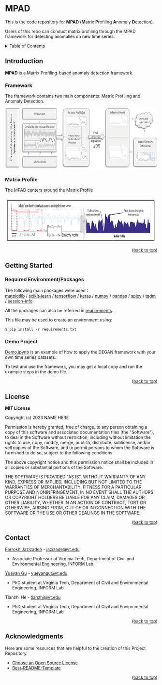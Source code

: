 <a name="readme-top"></a>


# MPAD

This is the code repository for **MPAD** (**M**atrix **P**rofiling **A**nomaly **D**etection).

Users of this repo can conduct matrix profiling through the MPAD framework for detecting anomalies on new time series. 

<!-- TABLE OF CONTENTS -->
<details>
  <summary>Table of Contents</summary>
  <ol>
    <li><a href="#introduction">Introduction</a>
      <ul>
        <li><a href="#framework">Framework</a></li>
        <li><a href="#matrix-profile">Matrix Profile</a></li>
      </ul>
    </li>
    <li>
      <a href="#getting-started">Getting Started</a>
      <ul>
        <li><a href="#required-packages">Required Packages</a></li>
        <li><a href="#demo-project">Demo Project</a></li>
      </ul>
    </li>
    <li><a href="#license">License</a></li>
    <li><a href="#contact">Contact</a></li>
    <li><a href="#acknowledgments">Acknowledgments</a></li>
  </ol>
</details>


## Introduction
**MPAD** is a Matrix Profiling-based anomaly detection framework. 

### Framework  

The framework contains two main components: Matrix Profiling and Anomaly Detection.


<img src="https://github.com/Test1122th/test2/blob/main/imgs/MPAD Framework.png" width="800" height="200" /> 

### Matrix Profile

The MPAD centers around the Matrix Profile

<img src="https://github.com/Test1122th/test2/blob/main/imgs/matrix_profile_score.png" width="800" height="150" />

<p align="right">(<a href="#readme-top">back to top</a>)</p>


## Getting Started

### Required Environment/Packages

The following main packages were used：   
[matplotlib](https://matplotlib.org/stable/users/installing/index.html)  / [scikit-learn](https://scikit-learn.org/stable/install.html) / [tensorflow](https://www.tensorflow.org/install) / [keras](https://pypi.org/project/keras/) / [numpy](https://numpy.org/install/) / [pandas](https://pandas.pydata.org/pandas-docs/stable/getting_started/install.html) / [spicy](https://docs.zeek.org/projects/spicy/en/latest/installation.html#) / [tqdm](https://pypi.org/project/tqdm/) / [session-info](https://pypi.org/project/session-info/) 

All the packages can also be referred in [requirements](requirements.txt).

This file may be used to create an environment using:
```
$ pip install -r requirements.txt
```

  
### Demo Project

[Demo.ipynb](demo.ipynb) is an example of how to apply the DEGAN framework with your own time series datasets.

To test and use the framework, you may get a local copy and run the example steps in the demo file.

<p align="right">(<a href="#readme-top">back to top</a>)</p>


## License

**MIT License**

Copyright (c) 2023 NAME HERE

Permission is hereby granted, free of charge, to any person obtaining a copy of this software and associated documentation files (the "Software"), to deal
in the Software without restriction, including without limitation the rights to use, copy, modify, merge, publish, distribute, sublicense, and/or sell copies of the Software, and to permit persons to whom the Software is furnished to do so, subject to the following conditions:

The above copyright notice and this permission notice shall be included in all copies or substantial portions of the Software.

THE SOFTWARE IS PROVIDED "AS IS", WITHOUT WARRANTY OF ANY KIND, EXPRESS OR IMPLIED, INCLUDING BUT NOT LIMITED TO THE WARRANTIES OF MERCHANTABILITY, FITNESS FOR A PARTICULAR PURPOSE AND NONINFRINGEMENT. IN NO EVENT SHALL THE AUTHORS OR COPYRIGHT HOLDERS BE LIABLE FOR ANY CLAIM, DAMAGES OR OTHER LIABILITY, WHETHER IN AN ACTION OF CONTRACT, TORT OR OTHERWISE, ARISING FROM, OUT OF OR IN CONNECTION WITH THE SOFTWARE OR THE USE OR OTHER DEALINGS IN THE SOFTWARE.

<p align="right">(<a href="#readme-top">back to top</a>)</p>

## Contact

[Farrokh Jazizadeh](https://www.inform-lab.org/farrokh-jazizadeh) - jazizade@vt.edu
- Associate Professor at Virginia Tech, Department of Civil and Environmental Engineering, INFORM Lab

[Yueyan Gu](https://yueyangu.github.io/aboutme/) - yueyangu@vt.edu
- PhD student at Virginia Tech, Department of Civil and Environmental Engineering, INFORM Lab

Tianzhi He - tianzhi@vt.edu
- PhD student at Virginia Tech, Department of Civil and Environmental Engineering, INFORM Lab


<p align="right">(<a href="#readme-top">back to top</a>)</p>

## Acknowledgments

Here are some resources that are helpful to the creation of this Project Repository.

* [Choose an Open Source License](https://choosealicense.com)
* [Best-README-Template](https://github.com/othneildrew/Best-README-Template)

<p align="right">(<a href="#readme-top">back to top</a>)</p>
